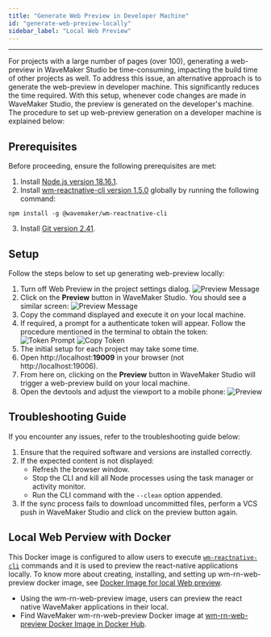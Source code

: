 ```yaml
---
title: "Generate Web Preview in Developer Machine"
id: "generate-web-preview-locally"
sidebar_label: "Local Web Preview"
---
```

---


For projects with a large number of pages (over 100), generating a web-preview in WaveMaker Studio be time-consuming, impacting the build time of other projects as well. To address this issue, an alternative approach is to generate the web-preview in developer machine. This significantly reduces the time required. With this setup, whenever code changes are made in WaveMaker Studio, the preview is generated on the developer's machine. The procedure to set up web-preview generation on a developer machine is explained below:

## Prerequisites

Before proceeding, ensure the following prerequisites are met:

1. Install [Node.js version 18.16.1](https://nodejs.org/download/release/v18.16.1/).
2. Install [wm-reactnative-cli version 1.5.0](https://www.npmjs.com/package/@wavemaker/wm-reactnative-cli) globally by running the following command:

```
npm install -g @wavemaker/wm-reactnative-cli
```
3. Install [Git version 2.41](https://git-scm.com/downloads).


## Setup

Follow the steps below to set up generating web-preview locally:

1. Turn off Web Preview in the project settings dialog.
   ![Preview Message](/learn/assets/generate-web-preview-locally/turn_off_webpreview.png)
2. Click on the **Preview** button in WaveMaker Studio. You should see a similar screen:
   ![Preview Message](/learn/assets/generate-web-preview-locally/message.png)
3. Copy the command displayed and execute it on your local machine.
4. If required, a prompt for a authenticate token will appear. Follow the procedure mentioned in the terminal to obtain the token:
   ![Token Prompt](/learn/assets/generate-web-preview-locally/token-prompt.png)
   ![Copy Token](/learn/assets/generate-web-preview-locally/copy-token.png)
5. The initial setup for each project may take some time.
6. Open http://localhost:<b>19009</b> in your browser (not http://localhost:19006).
7. From here on, clicking on the **Preview** button in WaveMaker Studio will trigger a web-preview build on your local machine.
8. Open the devtools and adjust the viewport to a mobile phone:
    ![Preview](/learn/assets/generate-web-preview-locally/preview.png)

## Troubleshooting Guide

If you encounter any issues, refer to the troubleshooting guide below:

1. Ensure that the required software and versions are installed correctly.
2. If the expected content is not displayed:
   - Refresh the browser window.
   - Stop the CLI and kill all Node processes using the task manager or activity monitor.
   - Run the CLI command with the `--clean` option appended.
3. If the sync process fails to download uncommitted files, perform a VCS push in WaveMaker Studio and click on the preview button again.

## Local Web Perview with Docker

This Docker image is configured to allow users to execute [`wm-reactnative-cli`](https://github.com/wavemaker/wm-reactnative-cli) commands and it is used to preview the react-native applications locally. To know more about creating, installing, and setting up wm-rn-web-preview docker image, see [Docker Image for local Web preview](/learn/react-native/web-preview-docker-image).

- Using the wm-rn-web-preview image, users can preview the react native WaveMaker applications in their local.
- Find WaveMaker wm-rn-web-preview Docker image at [wm-rn-web-preview Docker Image in Docker Hub](https://hub.docker.com/r/wavemakerapp/wm-rn-web-preview).
